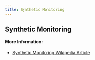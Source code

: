 ```yaml
---
title: Synthetic Monitoring
---
```

## Synthetic Monitoring

#### More Information:
- <a href='https://en.wikipedia.org/wiki/Synthetic_monitoring' target='_blank' rel='nofollow'>Synthetic Monitoring Wikipedia Article</a>
